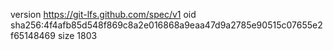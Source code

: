 version https://git-lfs.github.com/spec/v1
oid sha256:4f4afb85d548f869c8a2e016868a9eaa47d9a2785e90515c07655e2f65148469
size 1803
